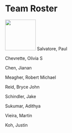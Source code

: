 # Team Roster

<img src="https://raw.githubusercontent.com/r-meagher/CS2212Group14/master/resources/paul.jpg?token=AX1VEvInn6xuL2OWdO0w4fjdUbRHsVZhks5YkPniwA%3D%3D" width="100" height="100" />
Salvatore, Paul

Chevrette, Olivia S

Chen, Jianan

Meagher, Robert Michael

Reid, Bryce John

Schindler, Jake

Sukumar, Adithya

Vieira, Martin

Koh, Justin

